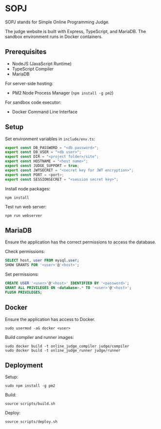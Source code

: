 # SOPJ

SOPJ stands for Simple Online Programming Judge.

The judge website is built with Express, TypeScript, and MariaDB. The sandbox environment runs in Docker containers.

## Prerequisites

- NodeJS (JavaScript Runtime)
- TypeScript Compiler
- MariaDB

For server-side hosting:
- PM2 Node Process Manager (`npm install -g pm2`)

For sandbox code executor:
- Docker Command Line Interface

## Setup

Set environment variables in `include/env.ts`:
```ts
export const DB_PASSWORD = "<db password>";
export const DB_USER = "<db user>";
export const DIR = "<project folder>/site";
export const HOSTNAME = "<host name>";
export const JUDGE_SUPPORT = true;
export const JWTSECRET = "<secret key for JWT encryption>";
export const PORT = <port>;
export const SESSIONSECRET = "<session secret key>";
```

Install node packages:
```
npm install
```

Test run web server:
```
npm run webserver
```

## MariaDB

Ensure the application has the correct permissions to access the database.

Check permissions:
```sql
SELECT host, user FROM mysql.user;
SHOW GRANTS FOR '<user>'@'<host>';
```

Set permissions:
```sql
CREATE USER '<user>'@'<host>' IDENTIFIED BY '<password>';
GRANT ALL PRIVILEGES ON <database>.* TO '<user>'@'<host>';
FLUSH PRIVILEGES;
```

## Docker

Ensure the application has access to Docker.

```
sudo usermod -aG docker <user>
```

Build compiler and runner images:

```
sudo docker build -t online_judge_compiler judge/compiler
sudo docker build -t online_judge_runner judge/runner
```

## Deployment

Setup:
```
sudo npm install -g pm2
```

Build:
```
source scripts/build.sh
```

Deploy:
```
source scripts/deploy.sh
```